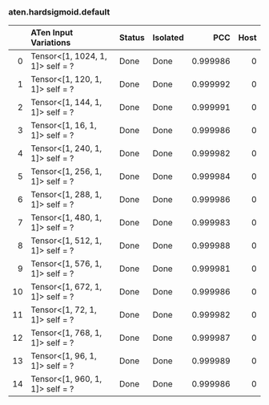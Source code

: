 ### aten.hardsigmoid.default
|    | ATen Input Variations            | Status   | Isolated   |      PCC |   Host |
|---:|:---------------------------------|:---------|:-----------|---------:|-------:|
|  0 | Tensor<[1, 1024, 1, 1]> self = ? | Done     | Done       | 0.999986 |      0 |
|  1 | Tensor<[1, 120, 1, 1]> self = ?  | Done     | Done       | 0.999992 |      0 |
|  2 | Tensor<[1, 144, 1, 1]> self = ?  | Done     | Done       | 0.999991 |      0 |
|  3 | Tensor<[1, 16, 1, 1]> self = ?   | Done     | Done       | 0.999986 |      0 |
|  4 | Tensor<[1, 240, 1, 1]> self = ?  | Done     | Done       | 0.999982 |      0 |
|  5 | Tensor<[1, 256, 1, 1]> self = ?  | Done     | Done       | 0.999984 |      0 |
|  6 | Tensor<[1, 288, 1, 1]> self = ?  | Done     | Done       | 0.999986 |      0 |
|  7 | Tensor<[1, 480, 1, 1]> self = ?  | Done     | Done       | 0.999983 |      0 |
|  8 | Tensor<[1, 512, 1, 1]> self = ?  | Done     | Done       | 0.999988 |      0 |
|  9 | Tensor<[1, 576, 1, 1]> self = ?  | Done     | Done       | 0.999981 |      0 |
| 10 | Tensor<[1, 672, 1, 1]> self = ?  | Done     | Done       | 0.999986 |      0 |
| 11 | Tensor<[1, 72, 1, 1]> self = ?   | Done     | Done       | 0.999982 |      0 |
| 12 | Tensor<[1, 768, 1, 1]> self = ?  | Done     | Done       | 0.999987 |      0 |
| 13 | Tensor<[1, 96, 1, 1]> self = ?   | Done     | Done       | 0.999989 |      0 |
| 14 | Tensor<[1, 960, 1, 1]> self = ?  | Done     | Done       | 0.999986 |      0 |

